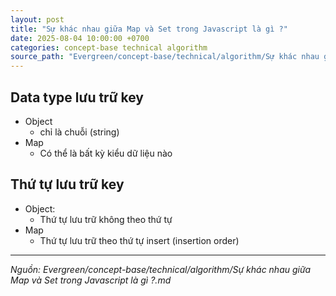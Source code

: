 ```yaml
---
layout: post
title: "Sự khác nhau giữa Map và Set trong Javascript là gì ?"
date: 2025-08-04 10:00:00 +0700
categories: concept-base technical algorithm
source_path: "Evergreen/concept-base/technical/algorithm/Sự khác nhau giữa Map và Set trong Javascript là gì ?.md"
---
```

## Data type lưu trữ key

+ Object
	+ chỉ là chuỗi (string)
+ Map
	+ Có thể là bất kỳ kiểu dữ liệu nào
## Thứ tự lưu trữ key

- Object: 
	- Thứ tự lưu trữ không theo thứ tự
- Map
	- Thứ tự lưu trữ theo thứ tự insert (insertion order)

---
*Nguồn: Evergreen/concept-base/technical/algorithm/Sự khác nhau giữa Map và Set trong Javascript là gì ?.md*